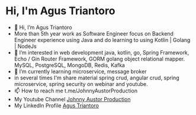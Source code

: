 # Hi, I'm Agus Triantoro

- 👋 Hi, I’m Agus Triantoro
- More than 5th year work as Software Engineer focus on Backend Engineer experience using Java and do learning to using Kotlin | Golang | NodeJs
- 👀 I’m interested in web development java, kotlin, go,
  Spring Framework, Echo / Gin Router Framework, GORM golang object relational mapper.
  MySQL, PostgreSQL, MongoDB, Redis, Kafka
- 🌱 I’m currently learning microservice, message broker
- in several times I'm share material spring crud, angular crud, spring microservice, spring security on webinar and youtube.
- 📫 How to reach me t.me/JohnnyAustorProduction
- My Youtube Channel [Johnny Austor Production](https://www.youtube.com/c/johnnyaustor)
- My LinkedIn Profile [Agus Triantoro](https://www.linkedin.com/in/agustriantoro)

<!---
agus-triantoro/agus-triantoro is a ✨ special ✨ repository because its `README.md` (this file) appears on your GitHub profile.
You can click the Preview link to take a look at your changes.
--->

